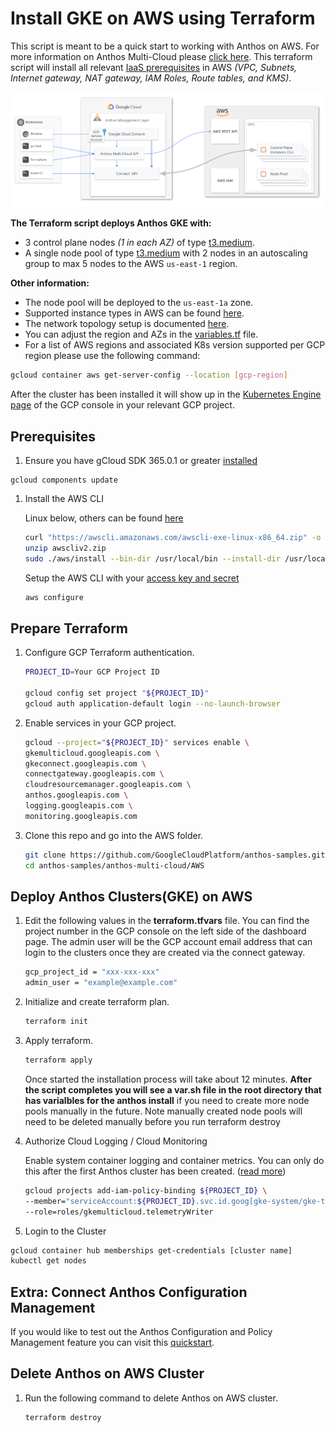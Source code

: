 # Install GKE on AWS using Terraform

This script is meant to be a quick start to working with Anthos on AWS. For more information on Anthos Multi-Cloud please [click here](https://cloud.google.com/anthos/clusters/docs/multi-cloud/). This terraform script will install all relevant [IaaS prerequisites](https://cloud.google.com/anthos/clusters/docs/multi-cloud/aws/how-to/prerequisites) in AWS _(VPC, Subnets, Internet gateway, NAT gateway, IAM Roles, Route tables, and KMS)_.

![Anthos Multi-Cloud](Anthos-Multi-AWS.png)

 **The Terraform script deploys Anthos GKE with:**
- 3 control plane nodes _(1 in each AZ)_ of type [t3.medium](https://aws.amazon.com/ec2/instance-types/t3/).
- A single node pool of type [t3.medium](https://aws.amazon.com/ec2/instance-types/t3/) with 2 nodes in an autoscaling group to max 5 nodes to the AWS `us-east-1` region.

**Other information:**
- The node pool will be deployed to the `us-east-1a` zone.
- Supported instance types in AWS can be found [here](https://cloud.google.com/anthos/clusters/docs/multi-cloud/aws/reference/supported-instance-types).
- The network topology setup is documented [here](https://cloud.google.com/anthos/clusters/docs/multi-cloud/aws/how-to/create-aws-vpc#create-sample-vpc).
- You can adjust the region and AZs in the [variables.tf](/anthos-multi-cloud/AWS/variables.tf) file.
- For a list of AWS regions and associated K8s version supported per GCP region please use the following command:
```bash
gcloud container aws get-server-config --location [gcp-region]
```
After the cluster has been installed it will show up in the [Kubernetes Engine page](https://console.cloud.google.com/kubernetes/list/overview) of the GCP console in your relevant GCP project.

## Prerequisites

1. Ensure you have gCloud SDK 365.0.1 or greater [installed](https://cloud.google.com/sdk/docs/install)
```
gcloud components update
```

1. Install the AWS CLI

   Linux below, others can be found [here](https://docs.aws.amazon.com/cli/latest/userguide/getting-started-install.html)
   ```bash
   curl "https://awscli.amazonaws.com/awscli-exe-linux-x86_64.zip" -o "awscliv2.zip"
   unzip awscliv2.zip
   sudo ./aws/install --bin-dir /usr/local/bin --install-dir /usr/local/aws-cli --update
   ```

   Setup the AWS CLI with your [access key and secret](https://docs.aws.amazon.com/cli/latest/userguide/getting-started-prereqs.html#getting-started-prereqs-keys)
   ```bash
   aws configure
   ```

## Prepare Terraform
1. Configure GCP Terraform authentication.

   ```bash
   PROJECT_ID=Your GCP Project ID

   gcloud config set project "${PROJECT_ID}"
   gcloud auth application-default login --no-launch-browser
   ```

1. Enable services in your GCP project.

   ```bash
   gcloud --project="${PROJECT_ID}" services enable \
   gkemulticloud.googleapis.com \
   gkeconnect.googleapis.com \
   connectgateway.googleapis.com \
   cloudresourcemanager.googleapis.com \
   anthos.googleapis.com \
   logging.googleapis.com \
   monitoring.googleapis.com
   ```

1. Clone this repo and go into the AWS folder.

   ```bash
   git clone https://github.com/GoogleCloudPlatform/anthos-samples.git
   cd anthos-samples/anthos-multi-cloud/AWS
   ```



## Deploy Anthos Clusters(GKE) on AWS

1. Edit the following  values in the **terraform.tfvars** file. You can find the project number in the GCP console on the left side of the dashboard page. The admin user will be the GCP account email address that can login to the clusters once they are created via the connect gateway.

   ```bash
   gcp_project_id = "xxx-xxx-xxx"
   admin_user = "example@example.com"
   ```

1. Initialize and create terraform plan.

   ```bash
   terraform init
   ```

1. Apply terraform.

   ```bash
   terraform apply
   ```
     Once started the installation process will take about 12 minutes. **After the script completes you will see a var.sh file in the root directory that has varialbles for the anthos install** if you need to create more node pools manually in the future. Note manually created node pools will need to be deleted manually before you run terraform destroy

1. Authorize Cloud Logging / Cloud Monitoring

   Enable system container logging and container metrics. You can only do this after the first Anthos cluster has been created.
   ([read more](https://cloud.google.com/anthos/clusters/docs/multi-cloud/aws/how-to/create-cluster#telemetry-agent-auth))

   ``` bash
   gcloud projects add-iam-policy-binding ${PROJECT_ID} \
   --member="serviceAccount:${PROJECT_ID}.svc.id.goog[gke-system/gke-telemetry-agent]" \
   --role=roles/gkemulticloud.telemetryWriter
   ```

 1. Login to the Cluster

   ``` bash
   gcloud container hub memberships get-credentials [cluster name]
   kubectl get nodes
   ```
## Extra: Connect Anthos Configuration Management

If you would like to test out the Anthos Configuration and Policy Management feature you can visit this [quickstart](https://cloud.google.com/anthos-config-management/docs/archive/1.9/config-sync-quickstart).
## Delete Anthos on AWS Cluster

1. Run the following command to delete Anthos on AWS cluster.

   ```bash
   terraform destroy
   ```
